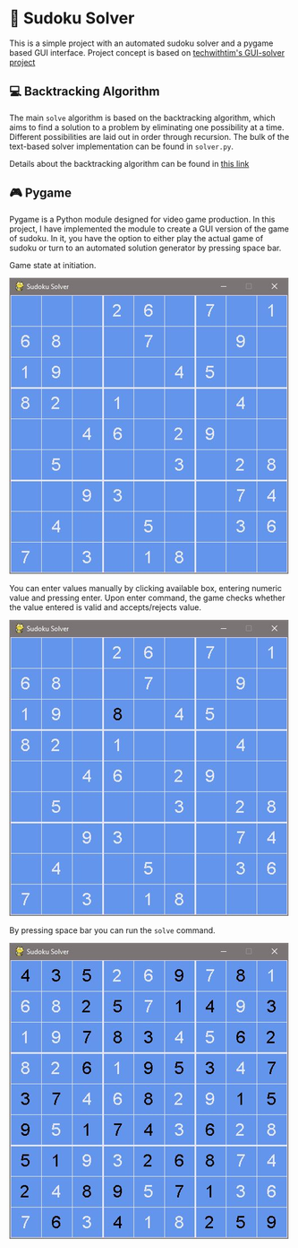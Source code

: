 # 🎲 Sudoku Solver

This is a simple project with an automated sudoku solver and a pygame based GUI interface.
Project concept is based on [techwithtim's GUI-solver project](https://github.com/techwithtim/Sudoku-GUI-Solver)

## 💻 Backtracking Algorithm

The main `solve` algorithm is based on the backtracking algorithm, which aims to find a solution to a problem by eliminating one possibility at a time. Different possibilities are laid out in order through recursion. The bulk of the text-based solver implementation can be found in `solver.py`.

Details about the backtracking algorithm can be found in [this link](https://www.geeksforgeeks.org/backtracking-algorithms/)

## 🎮 Pygame

Pygame is a Python module designed for video game production. In this project, I have implemented the module to create a GUI version of the game of sudoku. In it, you have the option to either play the actual game of sudoku or turn to an automated solution generator by pressing space bar.

Game state at initiation.

![alt text](Capture.JPG)

You can enter values manually by clicking available box, entering numeric value and pressing enter. Upon enter command, the game checks whether the value entered is valid and accepts/rejects value.

![alt text](Capture2.JPG)

By pressing space bar you can run the `solve` command.

![alt text](Capture3.JPG)
